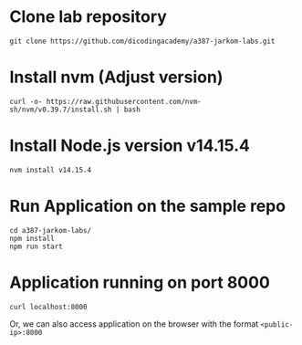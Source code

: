 # Clone lab repository
```shell
git clone https://github.com/dicodingacademy/a387-jarkom-labs.git
```

# Install nvm (Adjust version)
```shell
curl -o- https://raw.githubusercontent.com/nvm-sh/nvm/v0.39.7/install.sh | bash
```

# Install Node.js version v14.15.4
```shell
nvm install v14.15.4
```

# Run Application on the sample repo
```shell
cd a387-jarkom-labs/
npm install
npm run start
```

# Application running on port 8000
```shell
curl localhost:8000
```

Or, we can also access application on the browser with the format `<public-ip>:8000`
